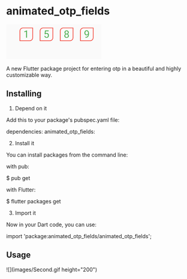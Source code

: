 # animated_otp_fields

![](images/First.png)

A new Flutter package project for entering otp in a beautiful and highly customizable way.

## Installing

1. Depend on it

Add this to your package's pubspec.yaml file:

dependencies:
  animated_otp_fields: <version>

2. Install it

You can install packages from the command line:

with pub:

$ pub get

with Flutter:

$ flutter packages get

3. Import it

Now in your Dart code, you can use:

import 'package:animated_otp_fields/animated_otp_fields';

## Usage

![](images/Second.gif height="200")

